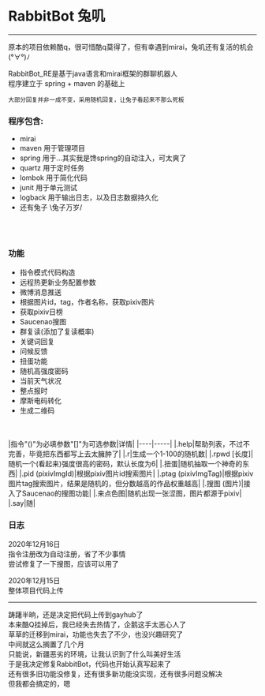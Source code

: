 # RabbitBot 兔叽
-----
原本的项目依赖酷q，很可惜酷q莫得了，但有幸遇到mirai，兔叽还有复活的机会(°∀°)ﾉ

RabbitBot_RE是基于java语言和mirai框架的群聊机器人<br/>
程序建立于 spring + maven 的基础上<br/>

    大部分回复并非一成不变，采用随机回复，让兔子看起来不那么死板

### 程序包含:
* mirai 
* maven 用于管理项目
* spring  用于...其实我是馋spring的自动注入，可太爽了
* quartz  用于定时任务
* lombok  用于简化代码
* junit 用于单元测试
* logback 用于输出日志，以及日志数据持久化
* 还有兔子 \兔子万岁/

<br/><br/>
### 功能
* 指令模式代码构造
* 远程热更新业务配置参数
* 微博消息推送
* 根据图片id，tag，作者名称，获取pixiv图片
* 获取pixiv日榜
* Saucenao搜图
* 群复读(添加了复读概率)
* 关键词回复
* 问候反馈
* 扭蛋功能
* 随机高强度密码
* 当前天气状况
* 整点报时
* 摩斯电码转化
* 生成二维码

<br/><br/>
|指令"()"为必填参数"[]"为可选参数|详情|
|----|-----|
|.help|帮助列表，不过不完善，毕竟把东西都写上去太臃肿了|
|.r|生成一个1-100的随机数|
|.rpwd [长度]|随机一个(看起来)强度很高的密码，默认长度为6|
|.扭蛋|随机抽取一个神奇的东西|
|.pid (pixivImgId)|根据pixiv图片id搜索图片|
|.ptag (pixivImgTag)|根据pixiv图片tag搜索图片，结果是随机的，但分数越高的作品权重越高|
|.搜图 (图片)|接入了Saucenao的搜图功能|
|.来点色图|随机出现一张涩图，图片都源于pixiv|
|.say|随|

### 日志
2020年12月16日<br/>
指令注册改为自动注册，省了不少事情<br/>
尝试修复了一下搜图，应该可以用了<br/>

2020年12月15日<br/>
整体项目代码上传<br/>

-----
踌躇半晌，还是决定把代码上传到gayhub了<br/>
本来酷Q挂掉后，我已经失去热情了，企鹅这手太恶心人了<br/>
草草的迁移到mirai，功能也失去了不少，也没兴趣研究了<br/>
中间就这么搁置了几个月<br/>
只能说，新疆恶劣的环境，让我认识到了什么叫美好生活<br/>
于是我决定修复RabbitBot，代码也开始认真写起来了<br/>
还有很多旧功能没修复，还有很多新功能没实现，还有很多问题没解决<br/>
但我都会搞定的，嗯
